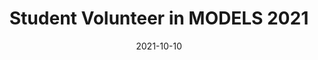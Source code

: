 ---
title: Student Volunteer in MODELS 2021

event: 24th International Conference on Model-Driven Engineering Languages and Systems
event_url: https://conf.researchr.org/home/models-2021

location: Virtual

summary: Participation in MODELS 2021 conference as a student volunteer

# Talk start and end times.
#   End time can optionally be hidden by prefixing the line with `#`.
date: "2021-10-10"
date_end: "2021-10-15"
all_day: false

# Schedule page publish date (NOT talk date).
publishDate: "2017-01-01T00:00:00Z"

authors: []
tags: []

# Is this a featured talk? (true/false)
featured: false

image:
  caption: 'MODELS 2021 Poster'
  focal_point: Right

links:
- icon: twitter
  icon_pack: fab
  name: Follow
  url: https://twitter.com/modelsconf
url_code: ""
url_pdf: ""
url_slides: ""
url_video: ""

# Markdown Slides (optional).
#   Associate this talk with Markdown slides.
#   Simply enter your slide deck's filename without extension.
#   E.g. `slides = "example-slides"` references `content/slides/example-slides.md`.
#   Otherwise, set `slides = ""`.
# slides: example

# Projects (optional).
#   Associate this post with one or more of your projects.
#   Simply enter your project's folder or file name without extension.
#   E.g. `projects = ["internal-project"]` references `content/project/deep-learning/index.md`.
#   Otherwise, set `projects = []`.
projects:
- example = []
---